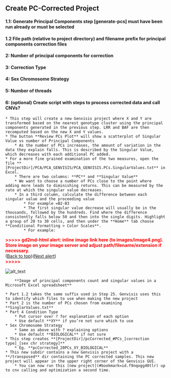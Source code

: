 ## Create PC-Corrected Project

#### 1.1: Generate Principal Components step [generate-pcs] must have been run already or must be selected

#### 1.2 File path (relative to project directory) and filename prefix for principal components correction files

#### 2: Number of principal components for correction

#### 3: Correction Type

#### 4: Sex Chromosome Strategy

#### 5: Number of threads

#### 6: (optional) Create script with steps to process corrected data and call CNVs?

    * This step will create a new Genvisis project where X and Y are transformed based on the nearest genotype cluster using the principal components generated in the previous step. LRR and BAF are then recomputed based on the new X and Y values.
    * The button **Review PCs Plot** will show a scatterplot of Singular Value vs number of Principal Components
        * As the number of PCs increases, the amount of variation in the data they explain falls. This is described by the Singular Value, which decreases with each additional PC added.
    * For a more fine grained examination of the two measures, open the file **[ProjectDir]/PCA/PCA_GENVISIS/PCA_GENVISIS.PCs.SingularValues.txt** in Excel.
        * There are two columns: **PC** and **Singular Value**
        * We want to choose a number of PCs close to the point where adding more leads to diminishing returns. This can be measured by the rate at which the singular value decreases.
        * In a third column, calculate the difference between each singular value and the proceeding value
            * For example =B2-B3
            * The first singular value decrease will usually be in the thousands, followed by the hundreds. Find where the difference consistently falls below 50 and then into the single digits. Highlight a group of 20 to 30 cells, and then under the **Home** tab choose **Conditional Formatting > Color Scales**.
            * For example:

        

<p id="gdcalert4" ><span style="color: red; font-weight: bold">>>>>>  gd2md-html alert: inline image link here (to images/image4.png). Store image on your image server and adjust path/filename/extension if necessary. </span><br>(<a href="#">Back to top</a>)(<a href="#gdcalert5">Next alert</a>)<br><span style="color: red; font-weight: bold">>>>>> </span></p>


![alt_text](images/image4.png "image_tooltip")



        **Image of principal components count and singular values in a Microsoft Excel spreadsheet**

    * Part 1.2 takes the same suffix used in Step 25. Genvisis uses this to identify which files to use when making the new project
    * Part 2 is the number of PCs chosen from examining **SinglarValues.txt**
    * Part 4 Condition Type
        * Put cursor over ? for explanation of each option
        * Use default **XY** if you’re not sure which to use
    * Sex Chromosome Strategy
        * Same as above with ? explaining options
        * Use default **BIOLOGICAL** if not sure
    * This step creates **[ProjectDir]/pcCorrected_#PCs_[correction type]_[sex chr strategy]**
        * Eg. **pcCorrected_20PCs_XY_BIOLOGICAL**
    * This new subdir contains a new Genvisis project with a **/transposed** dir containing the PC corrected samples. This new project will appear in the upper right corner of the Genvisis GUI.
        * You can now run this [new project](#bookmark=id.f9nqogg40tlr) up to cnv calling and optimization a second time.
